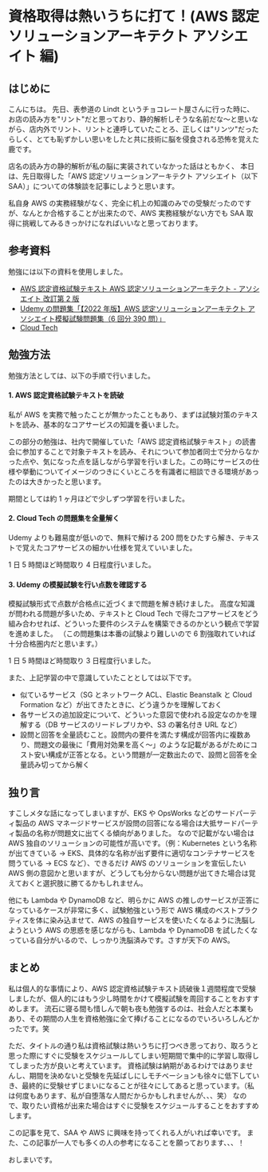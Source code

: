 # 資格取得は熱いうちに打て！(AWS 認定ソリューションアーキテクト アソシエイト 編)

## はじめに

こんにちは。
先日、表参道の Lindt というチョコレート屋さんに行った時に、お店の読み方を"リント"だと思っており、静的解析しそうな名前だな〜と思いながら、店内外でリント、リントと連呼していたことろ、正しくは"リンツ"だったらしく、とても恥ずかしい思いをしたと共に技術に脳を侵食される恐怖を覚えた鹿です。

店名の読み方の静的解析が私の脳に実装されていなかった話はともかく、
本日は、先日取得した「AWS 認定ソリューションアーキテクト アソシエイト（以下 SAA）」についての体験談を記事にしようと思います。

私自身 AWS の実務経験がなく、完全に机上の知識のみでの受験だったのですが、なんとか合格することが出来たので、AWS 実務経験がない方でも SAA 取得に挑戦してみるきっかけになればいいなと思っております。

## 参考資料

勉強には以下の資料を使用しました。

- [AWS 認定資格試験テキスト AWS 認定ソリューションアーキテクト - アソシエイト 改訂第 2 版](https://www.amazon.co.jp/AWS%E8%AA%8D%E5%AE%9A%E8%B3%87%E6%A0%BC%E8%A9%A6%E9%A8%93%E3%83%86%E3%82%AD%E3%82%B9%E3%83%88-AWS%E8%AA%8D%E5%AE%9A%E3%82%BD%E3%83%AA%E3%83%A5%E3%83%BC%E3%82%B7%E3%83%A7%E3%83%B3%E3%82%A2%E3%83%BC%E3%82%AD%E3%83%86%E3%82%AF%E3%83%88-%E3%82%A2%E3%82%BD%E3%82%B7%E3%82%A8%E3%82%A4%E3%83%88-%E6%94%B9%E8%A8%82%E7%AC%AC2%E7%89%88-NRI%E3%83%8D%E3%83%83%E3%83%88%E3%82%B3%E3%83%A0%E6%A0%AA%E5%BC%8F%E4%BC%9A%E7%A4%BE/dp/4815607389/ref=sr_1_1?__mk_ja_JP=%E3%82%AB%E3%82%BF%E3%82%AB%E3%83%8A&crid=3SKR5GZN0P9CD&keywords=AWS+SAA&qid=1651633361&sprefix=aws+saa+%2Caps%2C159&sr=8-1)
- [Udemy の問題集「【2022 年版】AWS 認定ソリューションアーキテクト アソシエイト模擬試験問題集（6 回分 390 問）」](https://www.udemy.com/course/aws-knan/)
- [Cloud Tech](https://kws-cloud-tech.com/)

## 勉強方法

勉強方法としては、以下の手順で行いました。

#### 1. AWS 認定資格試験テキストを読破

私が AWS を実務で触ったことが無かったこともあり、まずは試験対策のテキストを読み、基本的なコアサービスの知識を養いました。

この部分の勉強は、社内で開催していた「AWS 認定資格試験テキスト」の読書会に参加することで対象テキストを読み、それについて参加者同士で分からなかった点や、気になった点を話しながら学習を行いました。この時にサービスの仕様や挙動についてイメージのつきにくいところを有識者に相談できる環境があったのは大きかったと思います。

期間としては約 1 ヶ月ほどで少しずつ学習を行いました。

#### 2. Cloud Tech の問題集を全量解く

Udemy よりも難易度が低いので、無料で解ける 200 問をひたすら解き、テキストで覚えたコアサービスの細かい仕様を覚えていいました。

1 日 5 時間ほど時間取り 4 日程度行いました。

#### 3. Udemy の模擬試験を行い点数を確認する

模擬試験形式で点数が合格点に近づくまで問題を解き続けました。
高度な知識が問われる問題が多いため、テキストと Cloud Tech で得たコアサービスをどう組み合わせれば、どういった要件のシステムを構築できるのかという観点で学習を進めました。
（この問題集は本番の試験より難しいので 6 割強取れていれば十分合格圏内だと思います。）

1 日 5 時間ほど時間取り 3 日程度行いました。

また、上記学習の中で意識していたこととしては以下です。

- 似ているサービス（SG とネットワーク ACL、Elastic Beanstalk と Cloud Formation など）が出てきたときに、どう違うかを理解しておく
- 各サービスの追加設定について、どういった意図で使われる設定なのかを理解する（DB サービスのリードレプリカや、S3 の署名付き URL など）
- 設問と回答を全量読むこと。設問内の要件を満たす構成が回答内に複数あり、問題文の最後に「費用対効果を高く～」のような記載があるがためにコスト安い構成が正答となる。という問題が一定数出たので、設問と回答を全量読み切ってから解く

## 独り言

すこしメタな話になってしまいますが、EKS や OpsWorks などのサードパーティ製品の AWS マネージドサービスが設問の回答になる場合は大抵サードパーティ製品の名称が問題文に出てくる傾向がありました。
なので記載がない場合は AWS 独自のソリューションの可能性が高いです。（例：Kubernetes という名称が出てきている → EKS、具体的な名称が出ず要件に適切なコンテナサービスを問うている → ECS など）、できるだけ AWS のソリューションを宣伝したい AWS 側の意図かと思いますが、どうしても分からない問題が出てきた場合は覚えておくと選択肢に勝てるかもしれません。

他にも Lambda や DynamoDB など、明らかに AWS の推しのサービスが正答になっているケースが非常に多く、試験勉強という形で AWS 構成のベストプラクティスを体に染み込ませて、AWS の独自サービスを使いたくなるように洗脳しようという AWS の思惑を感じながらも、Lambda や DynamoDB を試したくなっている自分がいるので、しっかり洗脳済みです。さすが天下の AWS。

## まとめ

私は個人的な事情により、AWS 認定資格試験テキスト読破後１週間程度で受験しましたが、個人的にはもう少し時間をかけて模擬試験を周回することをおすすめします。
流石に寝る間も惜しんで朝も夜も勉強するのは、社会人だと本業もあり、その期間の人生を資格勉強に全て捧げることになるのでいろいろしんどかったです。笑

ただ、タイトルの通り私は資格試験は熱いうちに打つべき思っており、取ろうと思った際にすぐに受験をスケジュールしてしまい短期間で集中的に学習し取得してしまった方が良いと考えています。
資格試験は納期があるわけではありませんし、期間を決めないと受験を先延ばしにしモチベーションも徐々に低下していき、最終的に受験せずじまいになることが往々にしてあると思っています。（私は何度もあります、私が自堕落な人間だからかもしれませんが、、、笑）
なので、取りたい資格が出来た場合はすぐに受験をスケジュールすることをおすすめします。

この記事を見て、SAA や AWS に興味を持ってくれる人がいれば幸いです。
また、この記事が一人でも多くの人の参考になることを願っております、、、！

おしまいです。
